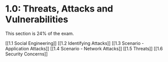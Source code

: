 # 1.0: Threats, Attacks and Vulnerabilities
This section is 24% of the exam.

[[1.1 Social Engineering]]
[[1.2 Identifying Attacks]]
[[1.3 Scenario - Application Attacks]]
[[1.4 Scenario - Network Attacks]]
[[1.5 Threats]]
[[1.6 Security Concerns]]
